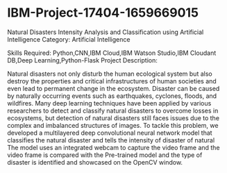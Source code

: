 # IBM-Project-17404-1659669015
Natural Disasters Intensity Analysis and Classification using Artificial Intelligence
Category: Artificial Intelligence

Skills Required:
Python,CNN,IBM Cloud,IBM Watson Studio,IBM Cloudant DB,Deep Learning,Python-Flask
Project Description:

Natural disasters not only disturb the human ecological system but also destroy the properties 
and critical infrastructures of human societies and even lead to permanent change in the ecosystem. 
Disaster can be caused by naturally occurring events such as earthquakes, cyclones, floods, and wildfires. 
Many deep learning techniques have been applied by various researchers to detect and classify natural disasters
to overcome losses in ecosystems, but detection of natural disasters still faces issues due to the complex and imbalanced 
structures of images. To tackle this problem, we developed a multilayered deep convolutional neural network model that classifies
the natural disaster and tells the intensity of disaster  of natural The model uses an integrated webcam to capture the video frame and 
the video frame is compared with the Pre-trained model and the type of disaster is identified and showcased on the OpenCV window. 
